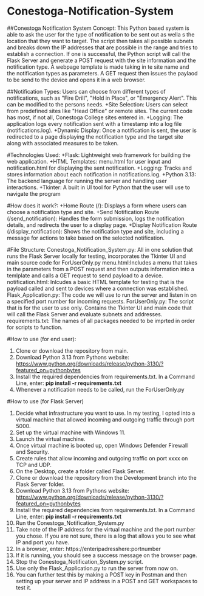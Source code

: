 # Conestoga-Notification-System


##Conestoga Notification System Concept:
This Python based system is able to ask the user for the type of notification to be sent out as wella s the location that they want to target. The script then takes all possible subnets and breaks down the IP addresses that are possible in the range and tries to establish a connection. If one is successful, the Python script will call the Flask Server and generate a POST request with the site information and the notification type. A webpage template is made taking in te site name and the notification types as parameters. A GET request then issues the paylaod to be send to the device and opens it in a web browser. 

##Notification Types: 
Users can choose from different types of notifications, such as "Fire Drill", "Hold in Place", or "Emergency Alert". This can be modified to the persons needs.
+Site Selection: Users can select from predefined sites like "Head Office" or remote sites. The current code has most, if not all, Conestoga College sites entered in. 
+Logging: The application logs every notification sent with a timestamp into a log file (notifications.log).
+Dynamic Display: Once a notification is sent, the user is redirected to a page displaying the notification type and the target site along with associated measures to be taken.

#Technologies Used:
+Flask: Lightweight web framework for building the web application.
+HTML Templates: menu.html for user input and notification.html for displaying the sent notification.
+Logging: Tracks and stores information about each notification in notifications.log.
+Python 3.13: The backend language for running the server and handling user interactions.
+Tkinter: A built in UI tool for Python that the user will use to navigate the program

#How does it work?:
+Home Route (/): Displays a form where users can choose a notification type and site.
+Send Notification Route (/send_notification): Handles the form submission, logs the notification details, and redirects the user to a display page.
+Display Notification Route (/display_notification): Shows the notification type and site, including a message for actions to take based on the selected notification.

#File Structure:
Conestoga_Notification_System.py: All in one solution that runs the Flask Server locally for testing, incorporates the Tkinter UI and main source code for ForUserOnly.py
menu.html:Includes a menu that takes in the parameters from a POST request and then outputs information into a temlplate and calls a GET request to send payload to a device.
notification.html: Inlcudes a basic HTML template for testing that is the payload called and sent to devices where a connection was established. 
Flask_Application.py: The code we will use to run the server and listen in on a specified port number for incoming requests.
ForUserOnly.py: The script that is for the user to use only. Contains the Tkinter UI and main code that will call the Flask Server and evaluate subnets and addresses. 
requirements.txt: The names of all packages needed to be imprted in order for scripts to function. 

#How to use (for end user):
1. Clone or download the repository from main.
2. Download Python 3.13 from Pythons website: https://www.python.org/downloads/release/python-3130/?featured_on=pythonbytes
3. Install the required dependencies from requirements.txt. In a Command Line, enter: **pip install -r requirements.txt**
4. Whenever a notification needs to be called, run the ForUserOnly.py


#How to use (for Flask Server)
1. Decide what infrastructure you want to use. In my testing, I opted into a virtual machine that allowed incoming and outgoing traffic through port 5000.
2. Set up the virtual machine with Windows 11. 
3. Launch the virtual machine.
4. Once virtual machine is booted up, open Windows Defender Firewall and Security. 
5. Create rules that allow incoming and outgoing traffic on port xxxx on TCP and UDP.
6. On the Desktop, create a folder called Flask Server.
7. Clone or download the repository from the Development branch into the Flask Server folder.
8. Download Python 3.13 from Pythons website: https://www.python.org/downloads/release/python-3130/?featured_on=pythonbytes
9. Install the required dependencies from requirements.txt. In a Command Line, enter: **pip install -r requirements.txt**
10. Run the Conestoga_Notification_System.py
11. Take note of the IP address for the virtual machine and the port number you chose. If you are not sure, there is a log that allows you to see what IP and port you have.
12. In a browser, enter: https://enteripadresshere:portnumber
13. If it is running, you should see a success message on the browser page. 
14. Stop the Conestoga_Notification_System.py script.
15. Use only the Flask_Application.py to run the server from now on. 
16. You can further test this by making a POST key in Postman and then setting up your server and IP address in a POST and GET workspaces to test it. 

